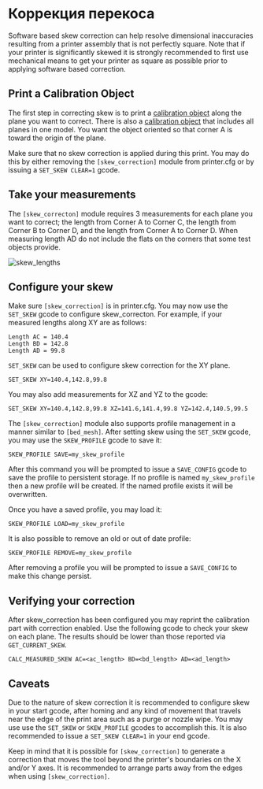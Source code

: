 # Коррекция перекоса

Software based skew correction can help resolve dimensional inaccuracies resulting from a printer assembly that is not perfectly square. Note that if your printer is significantly skewed it is strongly recommended to first use mechanical means to get your printer as square as possible prior to applying software based correction.

## Print a Calibration Object

The first step in correcting skew is to print a [calibration object](https://www.thingiverse.com/thing:2563185/files) along the plane you want to correct. There is also a [calibration object](https://www.thingiverse.com/thing:2972743) that includes all planes in one model. You want the object oriented so that corner A is toward the origin of the plane.

Make sure that no skew correction is applied during this print. You may do this by either removing the `[skew_correction]` module from printer.cfg or by issuing a `SET_SKEW CLEAR=1` gcode.

## Take your measurements

The `[skew_correcton]` module requires 3 measurements for each plane you want to correct; the length from Corner A to Corner C, the length from Corner B to Corner D, and the length from Corner A to Corner D. When measuring length AD do not include the flats on the corners that some test objects provide.

![skew_lengths](img/skew_lengths.png)

## Configure your skew

Make sure `[skew_correction]` is in printer.cfg. You may now use the `SET_SKEW` gcode to configure skew_correcton. For example, if your measured lengths along XY are as follows:

```
Length AC = 140.4
Length BD = 142.8
Length AD = 99.8
```

`SET_SKEW` can be used to configure skew correction for the XY plane.

```
SET_SKEW XY=140.4,142.8,99.8
```

You may also add measurements for XZ and YZ to the gcode:

```
SET_SKEW XY=140.4,142.8,99.8 XZ=141.6,141.4,99.8 YZ=142.4,140.5,99.5
```

The `[skew_correction]` module also supports profile management in a manner similar to `[bed_mesh]`. After setting skew using the `SET_SKEW` gcode, you may use the `SKEW_PROFILE` gcode to save it:

```
SKEW_PROFILE SAVE=my_skew_profile
```

After this command you will be prompted to issue a `SAVE_CONFIG` gcode to save the profile to persistent storage. If no profile is named `my_skew_profile` then a new profile will be created. If the named profile exists it will be overwritten.

Once you have a saved profile, you may load it:

```
SKEW_PROFILE LOAD=my_skew_profile
```

It is also possible to remove an old or out of date profile:

```
SKEW_PROFILE REMOVE=my_skew_profile
```

After removing a profile you will be prompted to issue a `SAVE_CONFIG` to make this change persist.

## Verifying your correction

After skew_correction has been configured you may reprint the calibration part with correction enabled. Use the following gcode to check your skew on each plane. The results should be lower than those reported via `GET_CURRENT_SKEW`.

```
CALC_MEASURED_SKEW AC=<ac_length> BD=<bd_length> AD=<ad_length>
```

## Caveats

Due to the nature of skew correction it is recommended to configure skew in your start gcode, after homing and any kind of movement that travels near the edge of the print area such as a purge or nozzle wipe. You may use use the `SET_SKEW` or `SKEW_PROFILE` gcodes to accomplish this. It is also recommended to issue a `SET_SKEW CLEAR=1` in your end gcode.

Keep in mind that it is possible for `[skew_correction]` to generate a correction that moves the tool beyond the printer's boundaries on the X and/or Y axes. It is recommended to arrange parts away from the edges when using `[skew_correction]`.
